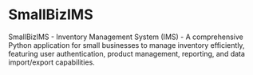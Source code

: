 # SmallBizIMS
 SmallBizIMS - Inventory Management System (IMS) - A comprehensive Python application for small businesses to manage inventory efficiently, featuring user authentication, product management, reporting, and data import/export capabilities.
